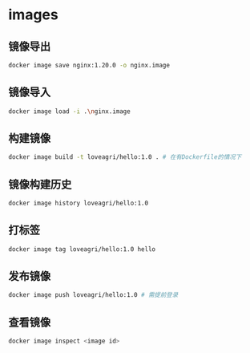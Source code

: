 # images

## 镜像导出

```sh
docker image save nginx:1.20.0 -o nginx.image
```

## 镜像导入

```sh
docker image load -i .\nginx.image
```

## 构建镜像

```sh
docker image build -t loveagri/hello:1.0 . # 在有Dockerfile的情况下
```

## 镜像构建历史

```sh
docker image history loveagri/hello:1.0 
```

## 打标签

```sh
docker image tag loveagri/hello:1.0 hello
```

## 发布镜像

```sh
docker image push loveagri/hello:1.0 # 需提前登录
```

## 查看镜像

```sh
docker image inspect <image id>
```



